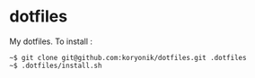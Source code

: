 dotfiles
========

My dotfiles. To install :

```
~$ git clone git@github.com:koryonik/dotfiles.git .dotfiles
~$ .dotfiles/install.sh
```
